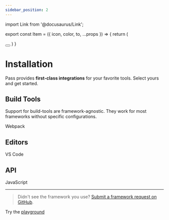 ```yaml
---
sidebar_position: 2
---
```

import Link from '@docusaurus/Link';

export const Item = ({ icon, color, to, ...props }) => {
  return (
  <Link to={to}>
  <button className="button button--outline button--secondary">
  <div style={{
    WebkitMask: `url(${icon}) no-repeat`,
    mask: `url(${icon}) no-repeat`,
    WebkitMaskSize: '100% 100%',
    maskSize: '100% 100%',
    backgroundColor: color,
    height: '5em',
    width: '5em',
  }} >
  </div>
  <div {...props}/>
  </button>
  </Link>
  )
}

# Installation

Pass provides  **first-class integrations**  for your favorite tools. Select yours and get started.

## Build Tools

Support for build-tools are framework-agnostic. They work for most frameworks without specific configurations.

<Item icon="https://simpleicons.org/icons/webpack.svg" color="#8DD6F9"  to="/docs/integrations/webpack">
    Webpack
</Item>

<!--
Vite

Rollup

PostCSS

(https://windicss.org/integrations/cli)

CLI

## Frameworks

In addition to general build-tools support, we also provide integrations for the following frameworks that offer out-of-the-box experience.

[](https://windicss.org/integrations/nuxt)

Nuxt

[](https://windicss.org/integrations/vue-cli)

Vue CLI

[](https://windicss.org/integrations/gridsome)

Gridsome

[](https://windicss.org/integrations/svelte)

Svelte
-->

## Editors

<Item icon="https://simpleicons.org/icons/visualstudiocode.svg" color="#007ACC"  to="/docs/integrations/vscode">
    VS Code
</Item>

<!--
WebStorm

WIP
-->
## API

<Item icon="https://simpleicons.org/icons/javascript.svg" color="#F7DF1E" to="/docs/integrations/javascript">
    JavaScript
</Item>

---

> Didn't see the framework you use?  [Submit a framework request on GitHub](https://github.com/ksenginew/pass/issues/new).
     
Try the [playground](/playground)
